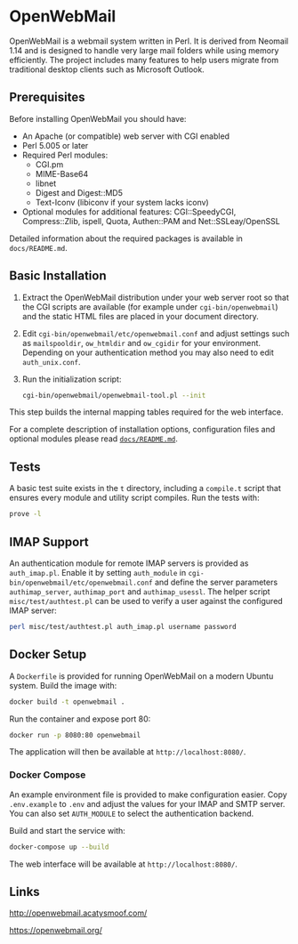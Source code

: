 # OpenWebMail

OpenWebMail is a webmail system written in Perl. It is derived from
Neomail 1.14 and is designed to handle very large mail folders while
using memory efficiently. The project includes many features to help
users migrate from traditional desktop clients such as Microsoft
Outlook.

## Prerequisites

Before installing OpenWebMail you should have:

* An Apache (or compatible) web server with CGI enabled
* Perl 5.005 or later
* Required Perl modules:
  * CGI.pm
  * MIME-Base64
  * libnet
  * Digest and Digest::MD5
  * Text-Iconv (libiconv if your system lacks iconv)
* Optional modules for additional features: CGI::SpeedyCGI,
  Compress::Zlib, ispell, Quota, Authen::PAM and Net::SSLeay/OpenSSL

Detailed information about the required packages is available in
`docs/README.md`.

## Basic Installation

1. Extract the OpenWebMail distribution under your web server root so
   that the CGI scripts are available (for example under
   `cgi-bin/openwebmail`) and the static HTML files are placed in your
   document directory.
2. Edit `cgi-bin/openwebmail/etc/openwebmail.conf` and adjust settings
   such as `mailspooldir`, `ow_htmldir` and `ow_cgidir` for your
   environment. Depending on your authentication method you may also
   need to edit `auth_unix.conf`.
3. Run the initialization script:

   ```sh
   cgi-bin/openwebmail/openwebmail-tool.pl --init
   ```

This step builds the internal mapping tables required for the web
interface.

For a complete description of installation options, configuration files
and optional modules please read
[`docs/README.md`](docs/README.md).

## Tests

A basic test suite exists in the `t` directory, including a `compile.t`
script that ensures every module and utility script compiles.  Run the
tests with:

```sh
prove -l
```

## IMAP Support

An authentication module for remote IMAP servers is provided as
`auth_imap.pl`.  Enable it by setting `auth_module` in
`cgi-bin/openwebmail/etc/openwebmail.conf` and define the server
parameters `authimap_server`, `authimap_port` and `authimap_usessl`.
The helper script `misc/test/authtest.pl` can be used to verify a user
against the configured IMAP server:

```sh
perl misc/test/authtest.pl auth_imap.pl username password
```

## Docker Setup

A `Dockerfile` is provided for running OpenWebMail on a modern Ubuntu
system. Build the image with:

```sh
docker build -t openwebmail .
```

Run the container and expose port 80:

```sh
docker run -p 8080:80 openwebmail
```

The application will then be available at
`http://localhost:8080/`.

### Docker Compose

An example environment file is provided to make configuration easier. Copy
`.env.example` to `.env` and adjust the values for your IMAP and SMTP server.
You can also set `AUTH_MODULE` to select the authentication backend.

Build and start the service with:

```sh
docker-compose up --build
```

The web interface will be available at `http://localhost:8080/`.

## Links

<http://openwebmail.acatysmoof.com/>

<https://openwebmail.org/>
